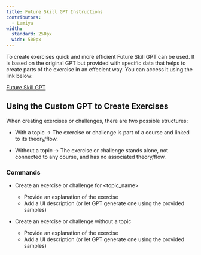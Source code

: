 ```yaml
---
title: Future Skill GPT Instructions
contributors:
  - Lamiya
width:
  standard: 250px
  wide: 500px
---
```


To create exercises quick and more efficient Future Skill GPT can be used. It is based on the original GPT but provided with specific data that helps to create parts of the exercise in an effecient way. You can access it using the link below:

[Future Skill GPT][def]

[def]: https://chatgpt.com/g/g-680102f8d4b48191a341df1e0b393ce2-future-skill

## Using the Custom GPT to Create Exercises

When creating exercises or challenges, there are two possible structures:

- With a topic → The exercise or challenge is part of a course and linked to its theory/flow.

- Without a topic → The exercise or challenge stands alone, not connected to any course, and has no associated theory/flow.


### Commands

- Create an exercise or challenge for <topic_name>

  - Provide an explanation of the exercise
  - Add a UI description (or let GPT generate one using the provided samples)

- Create an exercise or challenge without a topic

  - Provide an explanation of the exercise
  - Add a UI description (or let GPT generate one using the provided samples)
